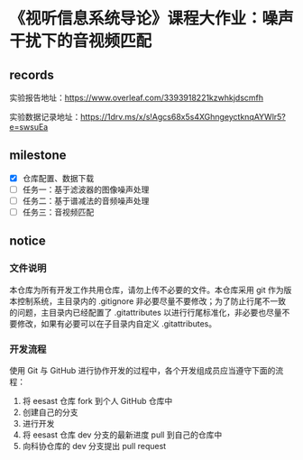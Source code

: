 # 《视听信息系统导论》课程大作业：噪声干扰下的音视频匹配

## records

实验报告地址：https://www.overleaf.com/3393918221kzwhkjdscmfh

实验数据记录地址：https://1drv.ms/x/s!Agcs68x5s4XGhngeyctknqAYWlr5?e=swsuEa

## milestone

- [x] 仓库配置、数据下载 
- [ ] 任务一：基于滤波器的图像噪声处理
- [ ] 任务二：基于谱减法的音频噪声处理
- [ ] 任务三：音视频匹配

## notice

### 文件说明
   
本仓库为所有开发工作共用仓库，请勿上传不必要的文件。本仓库采用 git 作为版本控制系统，主目录内的 .gitignore 非必要尽量不要修改；为了防止行尾不一致的问题，主目录内已经配置了 .gitattributes 以进行行尾标准化，非必要也尽量不要修改，如果有必要可以在子目录内自定义 .gitattributes。

### 开发流程

使用 Git 与 GitHub 进行协作开发的过程中，各个开发组成员应当遵守下面的流程：

1. 将 eesast 仓库 fork 到个人 GitHub 仓库中
2. 创建自己的分支
3. 进行开发
4. 将 eesast 仓库 dev 分支的最新进度 pull 到自己的仓库中
5. 向科协仓库的 dev 分支提出 pull request
